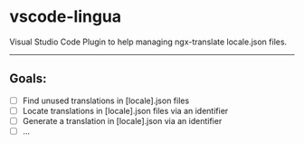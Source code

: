 # vscode-lingua
Visual Studio Code Plugin to help managing ngx-translate locale.json files.

___

## Goals:
- [ ] Find unused translations in [locale].json files 
- [ ] Locate translations in [locale].json files via an identifier
- [ ] Generate a translation in [locale].json via an identifier
- [ ] ...
